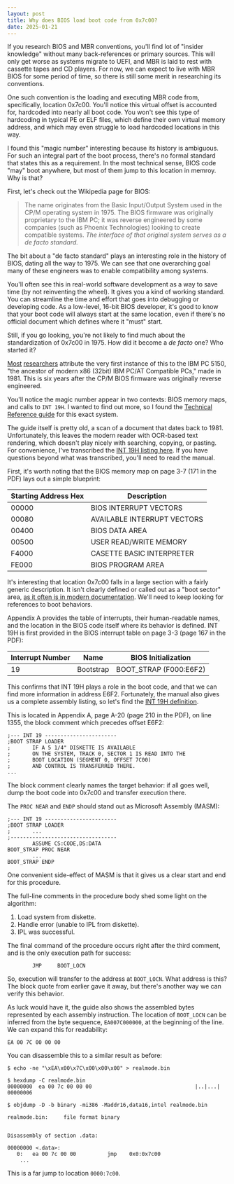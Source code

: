 ```yaml
---
layout: post
title: Why does BIOS load boot code from 0x7c00?
date: 2025-01-21
---
```


If you research BIOS and MBR conventions, you'll find lot of "insider knowledge" without many back-references or primary sources. This will only get worse as systems migrate to UEFI, and MBR is laid to rest with cassette tapes and CD players. For now, we can expect to live with MBR BIOS for some period of time, so there is still some merit in researching its conventions.

One such convention is the loading and executing MBR code from, specifically, location 0x7c00. You'll notice this virtual offset is accounted for, hardcoded into nearly all boot code. You won't see this type of hardcoding in typical PE or ELF files, which define their own virtual memory address, and which may even struggle to load hardcoded locations in this way.

I found this "magic number" interesting because its history is ambiguous. For such an integral part of the boot process, there's no formal standard that states this as a requirement. In the most technical sense, BIOS code "may" boot anywhere, but most of them jump to this location in memroy. Why is that?

First, let's check out the Wikipedia page for BIOS:

> The name originates from the Basic Input/Output System used in the CP/M operating system in 1975. The BIOS firmware was originally proprietary to the IBM PC; it was reverse engineered by some companies (such as Phoenix Technologies) looking to create compatible systems. *The interface of that original system serves as a de facto standard.* 

The bit about a "de facto standard" plays an interesting role in the history of BIOS, dating all the way to 1975. We can see that one overarching goal many of these engineers was to enable compatibility among systems. 

You'll often see this in real-world software development as a way to save time (by not reinventing the wheel). It gives you a kind of working standard. You can streamline the time and effort that goes into debugging or developing code. As a low-level, 16-bit BIOS developer, it's good to know that your boot code will always start at the same location, even if there's no official document which defines where it "must" start.

Still, if you go looking, you're not likely to find much about the standardization of 0x7c00 in 1975. How did it become a *de facto* one? Who started it?

[Most](https://www.glamenv-septzen.net/en/view/6?utm_source=chatgpt.com) [researchers](https://ukscott.blogspot.com/2016/11/why-bios-loads-mbr-into-0x7c00-in-x86.html) attribute the very first instance of this to the IBM PC 5150, "the ancestor of modern x86 (32bit) IBM PC/AT Compatible PCs," made in 1981. This is  six years after the CP/M BIOS firmware was originally reverse engineered.

You'll notice the magic number appear in two contexts: BIOS memory maps, and calls to `INT 19H`. I wanted to find out more, so I found the [Technical Reference guide](https://bitsavers.org/pdf/ibm/pc/pc/6025008_PC_Technical_Reference_Aug81.pdf) for this exact system. 

The guide itself is pretty old, a scan of a document that dates back to 1981. Unfortunately, this leaves the modern reader with OCR-based text rendering, which doesn't play nicely with searching, copying, or pasting. For convenience, I've transcribed the [INT 19H listing here](https://gist.github.com/halcyondream/93726fe6877a6f48ee50c417f38740a3). If you have questions beyond what was transcribed, you'll need to read the manual.

First, it's worth noting that the BIOS memory map on page 3-7 (171 in the PDF) lays out a simple blueprint:

| Starting Address Hex | Description                 |
| -------------------- | --------------------------- |
| 00000                | BIOS INTERRUPT VECTORS      |
| 00080                | AVAILABLE INTERRUPT VECTORS |
| 00400                | BIOS DATA AREA              |
| 00500                | USER READ/WRITE MEMORY      |
| F4000                | CASETTE BASIC INTERPRETER   |
| FE000                | BIOS PROGRAM AREA           |

It's interesting that location 0x7c00 falls in a large section with a fairly generic description. It isn't clearly defined or called out as a "boot sector" area, [as it often is in modern documentation](https://wiki.osdev.org/Memory_Map_(x86)#Overview). We'll need to keep looking for references to boot behaviors.

Appendix A provides the table of interrupts, their human-readable names, and the location in the BIOS code itself where its behavior is defined. INT 19H is first provided in the BIOS interrupt table on page 3-3 (page 167 in the PDF):

| Interrupt Number | Name      | BIOS Initialization    |
| ---------------- | --------- | ---------------------- |
| 19               | Bootstrap | BOOT_STRAP (F000:E6F2) |

This confirms that INT 19H plays a role in the boot code, and that we can find more information in address E6F2. Fortunately, the manual also gives us a complete assembly listing, so let's find the [INT 19H definition](https://gist.github.com/halcyondream/93726fe6877a6f48ee50c417f38740a3).

This is located in Appendix A, page A-20 (page 210 in the PDF), on line 1355, the block comment which precedes offset E6F2:

```
;--- INT 19 -----------------------
;BOOT STRAP LOADER
;       IF A 5 1/4" DISKETTE IS AVAILABLE
;       ON THE SYSTEM, TRACK 0, SECTOR 1 IS READ INTO THE
;       BOOT LOCATION (SEGMENT 0, OFFSET 7C00)
;       AND CONTROL IS TRANSFERRED THERE.
...
```

The block comment clearly names the target behavior: if all goes well, dump the boot code into 0x7c00 and transfer execution there.

The `PROC NEAR` and `ENDP` should stand out as Microsoft Assembly (MASM):

```
;--- INT 19 -----------------------
;BOOT STRAP LOADER
;       ...
;----------------------------------
        ASSUME CS:CODE,DS:DATA 
BOOT_STRAP PROC NEAR
        ...
BOOT_STRAP ENDP
```

One convenient side-effect of MASM is that it gives us a clear start and end for this procedure.

The full-line comments in the procedure body shed some light on the algorithm:

1. Load system from diskette.
2. Handle error (unable to IPL from diskette).
3. IPL was successful.

The final command of the procedure occurs right after the third comment, and is the only execution path for success:

```
        JMP     BOOT_LOCN
```

So, execution will transfer to the address at `BOOT_LOCN`. What address is this? The block quote from earlier gave it away, but there's another way we can verify this behavior.

As luck would have it, the guide also shows the assembled bytes represented by each assembly instruction. The location of `BOOT_LOCN` can be inferred from the byte sequence, `EA007C000000`, at the beginning of the line. We can expand this for readability:

```
EA 00 7C 00 00 00
```

You can disassemble this to a similar result as before:

```
$ echo -ne "\xEA\x00\x7C\x00\x00\x00" > realmode.bin
                                                                                
$ hexdump -C realmode.bin                  
00000000  ea 00 7c 00 00 00                                 |..|...|
00000006
                                                                                
$ objdump -D -b binary -mi386 -Maddr16,data16,intel realmode.bin

realmode.bin:     file format binary


Disassembly of section .data:

00000000 <.data>:
   0:	ea 00 7c 00 00       	jmp    0x0:0x7c00
	...
```

This is a far jump to location `0000:7c00`.

